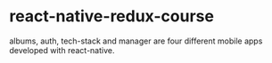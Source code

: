 # react-native-redux-course
 albums, auth, tech-stack and manager are four different mobile apps developed with react-native.
